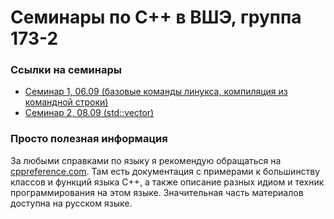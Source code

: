 # Семинары по С++ в ВШЭ, группа 173-2

### Ссылки на семинары

* [Семинар 1, 06.09 (базовые команды линукса, компиляция из командной строки)](sem1.md)
* [Семинар 2, 08.09 (std::vector)](sem2.md)

### Просто полезная информация
За любыми справками по языку я рекомендую обращаться на [cppreference.com](http://cppreference.com).
Там есть документация с примерами к большинству классов и функций языка C++, а также
описание разных идиом и техник программирования на этом языке. Значительная часть
материалов доступна на русском языке.
